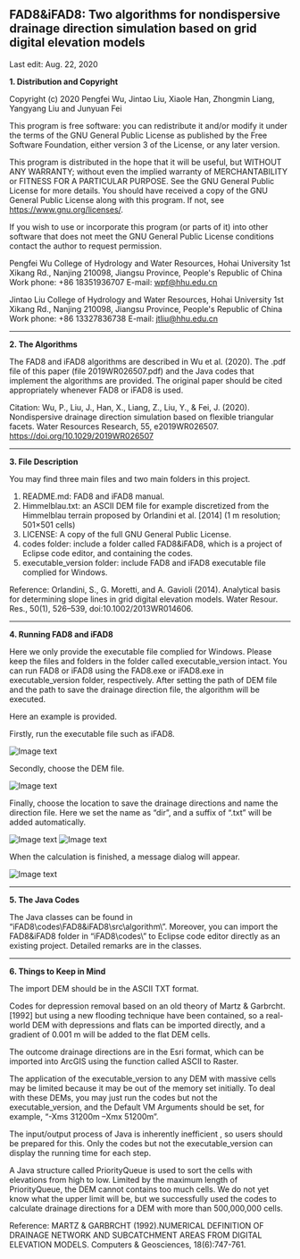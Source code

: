 ﻿**FAD8&iFAD8: Two algorithms for nondispersive drainage direction simulation based on grid digital elevation models**
--------------------------------------------------------------------------
Last edit: Aug. 22, 2020 

**1. Distribution and Copyright**

Copyright (c) 2020 Pengfei Wu, Jintao Liu, Xiaole Han, Zhongmin Liang, Yangyang Liu and Junyuan Fei

This program is free software: you can redistribute it and/or modify it under the terms of the GNU General Public License as published by the Free Software Foundation, either version 3 of the License, or any later version.

This program is distributed in the hope that it will be useful, but WITHOUT ANY WARRANTY; without even the implied warranty of MERCHANTABILITY or FITNESS FOR A PARTICULAR PURPOSE. See the GNU General Public License for more details. You should have received a copy of the GNU General Public License along with this program. If not, see <https://www.gnu.org/licenses/>.

If you wish to use or incorporate this program (or parts of it) into other software that does not meet the GNU General Public License conditions contact the author to request permission.

Pengfei Wu
College of Hydrology and Water Resources, Hohai University
1st Xikang Rd., Nanjing 210098, Jiangsu Province, People's Republic of China
Work phone: +86 18351936707
E-mail: wpf@hhu.edu.cn

Jintao Liu
College of Hydrology and Water Resources, Hohai University
1st Xikang Rd., Nanjing 210098, Jiangsu Province, People's Republic of China
Work phone: +86 13327836738
E-mail: jtliu@hhu.edu.cn

--------------------------------------------------------------------------
**2. The Algorithms**

The FAD8 and iFAD8 algorithms are described in Wu et al. (2020). The .pdf file of 
this paper (file 2019WR026507.pdf) and the Java codes that implement the 
algorithms are provided. The original paper should be cited appropriately whenever FAD8 or iFAD8 is used.

Citation: Wu, P., Liu, J., Han, X., Liang, Z., Liu, Y., & Fei, J. (2020). Nondispersive drainage direction simulation based on flexible triangular facets. Water Resources Research, 55, e2019WR026507. https://doi.org/10.1029/2019WR026507

--------------------------------------------------------------------------
**3. File Description**

You may find three main files and two main folders in this project.
1. README.md: FAD8 and iFAD8 manual.
2. Himmelblau.txt: an ASCII DEM file for example discretized from the Himmelblau terrain proposed by Orlandini et al. [2014] (1 m resolution; 501×501 cells)
3. LICENSE: A copy of the full GNU General Public License.
4. codes folder: include a folder called FAD8&iFAD8, which is a project of Eclipse code editor, and containing the codes.
5. executable_version folder: include FAD8 and iFAD8 executable file complied for Windows.

Reference: 
Orlandini, S., G. Moretti, and A. Gavioli (2014). Analytical basis for determining slope lines in grid digital elevation models. Water Resour. Res., 50(1), 526–539, doi:10.1002/2013WR014606.

--------------------------------------------------------------------------
**4. Running FAD8 and iFAD8**

Here we only provide the executable file complied for Windows. Please keep the files and folders in the folder called executable_version intact. You can run FAD8 or iFAD8 using the FAD8.exe or iFAD8.exe in executable_version folder, respectively. After setting the path of DEM file and the path to save the drainage direction file, the algorithm will be executed.

Here an example is provided.

Firstly, run the executable file such as iFAD8.

![Image text](https://github.com/hhuwpf/iFAD8/tree/master/img/clip_image002.jpg)

Secondly, choose the DEM file.

![Image text](https://github.com/hhuwpf/iFAD8/tree/master/img/clip_image004.jpg)

Finally, choose the location to save the drainage directions and name the direction file. Here we set the name as “dir”, and a suffix of “.txt” will be added automatically.

![Image text](https://github.com/hhuwpf/iFAD8/tree/master/img/clip_image006.jpg) ![Image text](https://github.com/hhuwpf/iFAD8/tree/master/img/clip_image007.png)

When the calculation is finished, a message dialog will appear.

![Image text](https://github.com/hhuwpf/iFAD8/tree/master/img/clip_image008.png)


--------------------------------------------------------------------------
**5. The Java Codes**

The Java classes can be found in “iFAD8\codes\FAD8&iFAD8\src\algorithm\”. Moreover, you can import the FAD8&iFAD8 folder in “iFAD8\codes\” to Eclipse code editor directly as an existing project. Detailed remarks are in the classes.

--------------------------------------------------------------------------
**6. Things to Keep in Mind**

The import DEM should be in the ASCII TXT format.

Codes for depression removal based on an old theory of Martz & Garbrcht. [1992] but using a new flooding technique have been contained, so a real-world DEM with depressions and flats can be imported directly, and a gradient of 0.001 m will be added to the flat DEM cells.

The outcome drainage directions are in the Esri format, which can be imported into ArcGIS using the function called ASCII to Raster.

The application of the executable_version to any DEM with massive cells may be limited because it may be out of the memory set initially. To deal with these DEMs, you may just run the codes but not the executable_version, and the Default VM Arguments should be set, for example, “-Xms 31200m –Xmx 51200m”.

The input/output process of Java is inherently inefficient , so users should be prepared for this. Only the codes but not the executable_version can display the running time for each step.

A Java structure called PriorityQueue is used to sort the cells with elevations from high to low. Limited by the maximum length of PriorityQueue, the DEM cannot contains too much cells. We do not yet know what the upper limit will be, but we successfully used the codes to calculate drainage directions for a DEM with more than 500,000,000 cells.

Reference: 
MARTZ & GARBRCHT (1992).NUMERICAL DEFINITION OF DRAINAGE NETWORK AND SUBCATCHMENT AREAS FROM DIGITAL ELEVATION MODELS. Computers & Geosciences, 18(6):747-761.
